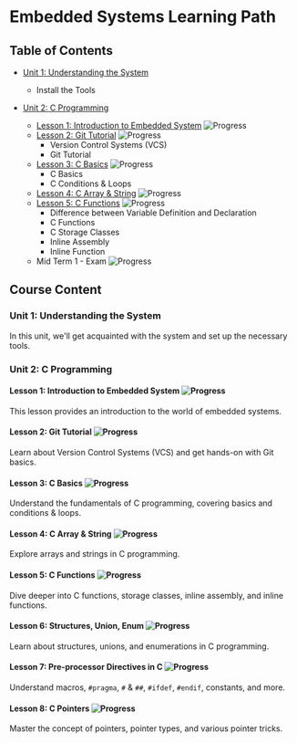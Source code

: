 # Embedded Systems Learning Path


## Table of Contents

- [Unit 1: Understanding the System](#unit-1-understanding-the-system)
  - Install the Tools

- [Unit 2: C Programming](#unit-2-c-programming)
  - [Lesson 1: Introduction to Embedded System](./unit2/lesson1) ![Progress](https://progress-bar.dev/20/?title=completed)
  - [Lesson 2: Git Tutorial](./unit2/lesson2) ![Progress](https://progress-bar.dev/40/?title=in+progress)
    - Version Control Systems (VCS)
    - Git Tutorial
  - [Lesson 3: C Basics](./unit2/lesson3) ![Progress](https://progress-bar.dev/60/?title=upcoming)
    - C Basics
    - C Conditions & Loops
  - [Lesson 4: C Array & String](./unit2/lesson4) ![Progress](https://progress-bar.dev/0/?title=not+started)
  - [Lesson 5: C Functions](./unit2/lesson5) ![Progress](https://progress-bar.dev/0/?title=not+started)
    - Difference between Variable Definition and Declaration
    - C Functions
    - C Storage Classes
    - Inline Assembly
    - Inline Function
  - Mid Term 1 - Exam ![Progress](https://progress-bar.dev/0/?title=not+started)

## Course Content

### Unit 1: Understanding the System

In this unit, we'll get acquainted with the system and set up the necessary tools.

### Unit 2: C Programming

#### Lesson 1: Introduction to Embedded System ![Progress](https://progress-bar.dev/20/?title=completed)

This lesson provides an introduction to the world of embedded systems.

#### Lesson 2: Git Tutorial ![Progress](https://progress-bar.dev/40/?title=in+progress)

Learn about Version Control Systems (VCS) and get hands-on with Git basics.

#### Lesson 3: C Basics ![Progress](https://progress-bar.dev/60/?title=upcoming)

Understand the fundamentals of C programming, covering basics and conditions & loops.

#### Lesson 4: C Array & String ![Progress](https://progress-bar.dev/0/?title=not+started)

Explore arrays and strings in C programming.

#### Lesson 5: C Functions ![Progress](https://progress-bar.dev/0/?title=not+started)

Dive deeper into C functions, storage classes, inline assembly, and inline functions.

#### Lesson 6: Structures, Union, Enum ![Progress](https://progress-bar.dev/0/?title=not+started)

Learn about structures, unions, and enumerations in C programming.

#### Lesson 7: Pre-processor Directives in C ![Progress](https://progress-bar.dev/0/?title=not+started)

Understand macros, `#pragma`, `#` & `##`, `#ifdef`, `#endif`, constants, and more.

#### Lesson 8: C Pointers ![Progress](https://progress-bar.dev/0/?title=not+started)

Master the concept of pointers, pointer types, and various pointer tricks.


